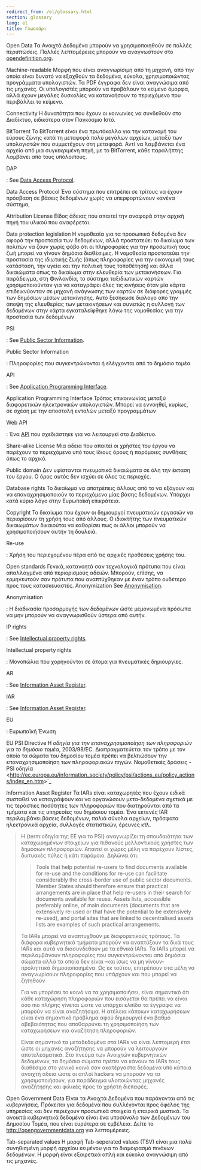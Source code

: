 ```yaml
---
redirect_from: /el/glossary.html
section: glossary
lang: el
title: Γλωσσάρι
---
```


Open Data Τα Ανοιχτά Δεδομένα μπορούν να χρησιμοποιηθούν σε πολλές περιπτώσεις. Πολλές λεπτομέρειες μπορούν να αναγνωστούν στο [opendefinition.org](http://www.opendefinition.org/).

Machine-readable Μορφή που είναι αναγνωρίσιμη από τη μηχανή, από την οποία είναι δυνατό να εξαχθούν τα δεδομένα, εύκολα, χρησιμοποιώντας προγράμματα υπολογιστών. Τα PDF έγγραφα δεν είναι αναγνώσιμα από τις μηχανές. Οι υπολογιστές μπορούν να προβάλουν το κείμενο όμορφα, αλλά έχουν μεγάλες δυσκολίες να κατανοήσουν το περιεχόμενο που περιβάλλει το κείμενο.

Connectivity Η δυνατότητα που έχουν οι κοινωνίες να συνδεθούν στο Διαδίκτυο, ειδικότερα στον Παγκόσμιο Ιστό.

BitTorrent Το BitTorrent είναι ένα πρωτόκολλο για την κατανομή του εύρους ζώνης κατά τη μεταφορά πολύ μεγάλων αρχείων, μεταξύ των υπολογιστών που συμμετέχουν στη μεταφορά. Αντί να λαμβάνεται ένα αρχείο από μια συγκεκριμένη πηγή, με το BitTorrent, κάθε παραλήπτης λαμβάνει από τους υπόλοιπους.

DAP

:   See [Data Access Protocol](/glossary/el/terms/data-access-protocol/).

Data Access Protocol Ένα σύστημα που επιτρέπει σε τρίτους να έχουν πρόσβαση σε βάσεις δεδομένων χωρίς να υπερφορτώνουν κανένα σύστημα,

Attribution License Είδος άδειας που απαιτεί την αναφορά στην αρχική πηγή του υλικού που αναφέρεται.

Data protection legislation Η νομοθεσία για τα προσωπικά δεδομένα δεν αφορά την προστασία των δεδομένων, αλλά προστατεύει το δικαίωμα των πολιτών να ζουν χωρίς φόβο ότι οι πληροφορίες για την προσωπική τους ζωή μπορεί να γίνουν δημόσια διαθέσιμες. Η νομοθεσία προστατεύει την προστασία της ιδιωτικής ζωής (όπως πληροφορίες για την οικονομική τους κατάσταση, την υγεία και την πολιτική τους τοποθέτηση) και άλλα δικαιώματα όπως το δικαίωμα στην ελευθερία των μετακινήσεων. Για παράδειγμα, στη Φινλανδία, το σύστημα ταξιδιωτικών καρτών χρησιμοποιούνταν για να καταγράφει όλες τις κινήσεις όταν μία κάρτα επιδεικνύονταν σε μηχανή ανάγνωσης των καρτών σε διάφορες γραμμές των δημόσιων μέσων μετακίνησης. Αυτό ξεσήκωσε διάλογο από την άποψη της ελευθερίας των μετακινήσεων και συνεπώς η συλλογή των δεδομένων στην κάρτα εγκαταλείφθηκε λόγω της νομοθεσίας για την προστασία των δεδομένων

PSI

:   See [Public Sector Information](/glossary/el/terms/public-sector-information/).

Public Sector Information

:   Πληροφορίες που συγκεντρώνονται ή ελέγχονται από το δημόσιο τομέα

API

:   See [Application Programming Interface](/glossary/el/terms/application-programming-interface/).

Application Programming Interface Τρόπος επικοινωνίας μεταξύ διαφορετικών ηλεκτρονικών υπολογιστών. Μπορεί να εννοηθεί, κυρίως, σε σχέση με την αποστολή εντολών μεταξύ προγραμμάτων

Web API

:   Ένα [API](/glossary/el/terms/api/) που σχεδιάστηκε για να λειτουργεί στο Διαδίκτυο.

Share-alike License Μία άδεια που απαιτεί οι χρήστες του έργου να παρέχουν το περιεχόμενο υπό τους ίδιους όρους ή παρόμοιες συνθήκες όπως το αρχικό.

Public domain Δεν υφίστανται πνευματικά δικαιώματα σε όλη την έκταση του έργου. Ο όρος αυτός δεν ισχύει σε όλες τις περιοχές.

Database rights Το δικαίωμα να αποτρέπεις άλλους από το να εξάγουν και να επαναχρησιμοποιούν το περιεχόμενο μίας βάσης δεδομένων. Υπάρχει κατά κύριο λόγο στην Ευρωπαϊκή επικράτεια.

Copyright Το δικαίωμα που έχουν οι δημιουργοί πνευματικών εργασιών να περιορίσουν τη χρήση τους από άλλους. Ο ιδιοκτήτης των πνευματικών δικαιωμάτων δικαιούται να καθορίσει πως οι άλλοι μπορούν να χρησιμοποιήσουν αυτήν τη δουλειά.

Re-use

:   Χρήση του περιεχομένου πέρα από τις αρχικές προθέσεις χρήσης του.

Open standards Γενικά, κατανοητά σαν τεχνολογικά πρότυπα που είναι απαλλαγμένα από περιορισμούς αδειών. Μπορούν, επίσης, να ερμηνευτούν σαν πρότυπα που αναπτύχθηκαν με έναν τρόπο ουδέτερο προς τους κατασκευαστές. Anonymization See [Anonymisation](/glossary/el/terms/anonymisation/).

Anonymisation

:   Η διαδικασία προσαρμογής των δεδομένων ώστε μεμονωμένα πρόσωπα να μην μπορούν να αναγνωρισθούν ύστερα από αυτήν.

IP rights

:   See [Intellectual property rights](/glossary/en/terms/intellectual-property-rights/).

Intellectual property rights

:   Μονοπώλια που χορηγούνται σε άτομα για πνευματικές δημιουργίες.

AR

:   See [Information Asset Register](/glossary/el/terms/information-asset-register/).

IAR

:   See [Information Asset Register](/glossary/el/terms/information-asset-register/).

EU

:   Ευρωπαϊκή Ένωση

EU PSI Directive Η *οδηγία για την επαναχρησιμοποίηση των πληροφοριών για το δημόσιο τομέα*, 2003/98/EC. Διαπραγματεύεται τον τρόπο με τον οποίο τα σώματα του δημοσίου τομέα πρέπει να βελτιώσουν την επαναχρησιμοποίηση των πληροφοριακών πηγών. Νομοθετικές δράσεις - PSI οδηγία \<<http://ec.europa.eu/information_society/policy/psi/actions_eu/policy_actions/index_en.htm>\>\`\_

Information Asset Register Τα IARs είναι καταχωρητές που έχουν ειδικά συσταθεί να καταγράψουν και να οργανώσουν μετα-δεδομένα σχετικά με τις τεράστιες ποσότητες των πληροφοριών που διατηρούνται από τα τμήματα και τις υπηρεσίες του δημόσιου τομέα. Ένα εκτενές IAR περιλαμβάνει βάσεις δεδομένων, παλιά σύνολα αρχείων, πρόσφατα ηλεκτρονικά αρχεία, συλλογές στατιστικών, έρευνες κτλ.

> Η {term:οδηγία της ΕΕ για το PSI} αναγνωρίζει τη σπουδαιότητα των καταχωρημένων στοιχείων για πιθανούς μελλοντικούς χρήστες των δημόσιων πληροφοριών. Απαιτεί οι χώρες μέλη να παρέχουν λίστες, δικτυακές πύλες ή κάτι παρόμοιο. Δηλώνει ότι:
>
> > Tools that help potential re-users to find documents available for re-use and the conditions for re-use can facilitate considerably the cross-border use of public sector documents. Member States should therefore ensure that practical arrangements are in place that help re-users in their search for documents available for reuse. Assets lists, accessible preferably online, of main documents (documents that are extensively re-used or that have the potential to be extensively re-used), and portal sites that are linked to decentralised assets lists are examples of such practical arrangements.
>
> Τα IARs μπορεί να αναπτυχθούν με διαφορετικούς τρόπους. Τα διάφορα κυβερνητικά τμήματα μπορούν να αναπτύξουν τα δικά τους IARs και αυτά να διασυνδεθούν με τα εθνικά IARs. Τα IARs μπορεί να περιλαμβάνουν πληροφορίες που συγκεντρώνονται από δημόσια σώματα αλλά τα οποία δεν είναι –και ίσως να μη γίνουν- προληπτικά δημοσιοποιημένα. Ως εκ τούτου, επιτρέπουν στα μέλη να αναγνωρίσουν πληροφορίες που υπάρχουν και που μπορεί να ζητηθούν
>
> Για να μπορέσει το κοινό να τα χρησιμοποιήσει, είναι σημαντικό ότι κάθε καταχώρηση πληροφοριών που εισάγεται θα πρέπει να είναι όσο πιο πλήρης γίνεται ώστε να υπάρχει ελπίδα τα έγγραφα να μπορούν να είναι αναζητήσιμα. Η ατέλεια κάποιων καταχωρήσεων είναι ένα σημαντικό πρόβλημα αφού δημιουργεί ένα βαθμό αβεβαιότητας που αποθαρρύνει τη χρησιμοποίηση των καταχωρήσεων για αναζήτηση πληροφοριών.
>
> Είναι σημαντικό τα μεταδεδομένα στα IARs να είναι λεπτομερή έτσι ώστε οι μηχανές αναζήτησης να μπορούν να λειτουργούν αποτελεσματικά. Στο πνεύμα των Ανοιχτών κυβερνητικών δεδομένων, τα δημόσια σώματα πρέπει να κάνουν τα IARs τους διαθέσιμα στο γενικό κοινό σαν ακατέργαστα δεδομένα υπό κάποια ανοιχτή άδεια ώστε οι απλοί hackers να μπορούν να τα χρησιμοποιήσουν, για παράδειγμα υλοποιώντας μηχανές αναζήτησης και φιλικές προς το χρήστη διεπαφές.

Open Government Data Είναι τα Ανοιχτά Δεδομένα που παράγονται από τις κυβερνήσεις. Πρόκειται για δεδομένα που συλλέγονται προς όφελος της υπηρεσίας και δεν περιέχουν προσωπικά στοιχεία ή εταιρικά μυστικά. Τα ανοικτά κυβερνητικά δεδομένα είναι ένα υποσύνολο των Δεδομένων του Δημοσίου Τομέα, που είναι ευρύτερα σε εμβέλεια. Δείτε το <http://opengovernmentdata.org> για λεπτομέρειες.

Tab-separated values Η μορφή Tab-seperated values (TSV) είναι μια πολύ συνηθισμένη μορφή αρχείου κειμένου για το διαμοιρασμό πινάκων δεδομένων. Η μορφή είναι εξαιρετικά απλή και εύκολα αναγνώσιμη από τις μηχανές.
